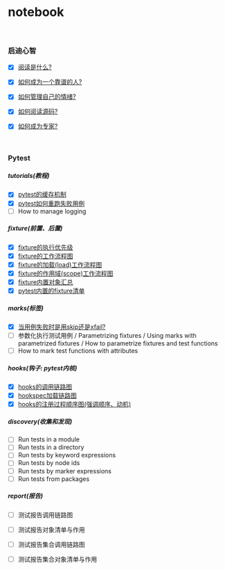 # notebook

&nbsp;  
### 启迪心智
- [x] [阅读是什么?](./Enlightenment.md#阅读是什么?)  
- [x] [如何成为一个靠谱的人?](./Enlightenment.md#如何成为一个靠谱的人?)  
- [x] [如何管理自己的情绪?](./Enlightenment.md#如何管理自己的情绪?)  
- [x] [如何阅读源码?](./Enlightenment.md#如何阅读源码?)  
- [x] [如何成为专家?](./Enlightenment.md#如何成为专家?)  


&nbsp;  
### Pytest
##### tutorials(教程)
- [x] [pytest的缓存机制](./tester/pytest/docs/pytest_cache.md)
- [x] [pytest如何重跑失败用例](./tester/pytest/docs/re-run_failed_tests.md)
- [ ] How to manage logging
##### fixture(前置、后置)
- [x] [fixture的执行优先级](tester/pytest/docs/fixture_call_order.md)  
- [x] [fixture的工作流程图](tester/pytest/docs/fixture_workflow.png)
- [x] [fixture的加载(load)工作流程图](tester/pytest/docs/load_fixture_workflow.png)
- [x] [fixture的作用域(scope)工作流程图](tester/pytest/docs/execute_fixture.md)
- [x] [fixture内置对象汇总](tester/pytest/docs/fixture_built_in.md)
- [x] [pytest内置的fixture清单](tester/pytest/docs/pytest_builtin_fixtures.md)
##### marks(标签)
- [x] [当用例失败时是用skip还是xfail?](tester/pytest/docs/skip_or_xfail.md) 
- [ ] 参数化执行测试用例 / Parametrizing fixtures / Using marks with parametrized fixtures / How to parametrize fixtures and test functions
- [ ] How to mark test functions with attributes
##### hooks(钩子: pytest内核)
- [x] [hooks的调用链路图](tester/pytest/docs/hooks/pytest_hooks_invocation_chain.png)
- [x] [hookspec加载链路图](tester/pytest/docs/pytest_load_hookspec.png)
- [x] [hooks的注册过程顺序图(强调顺序、动机)](tester/pytest/docs/pytest_register_hooks.png)
##### discovery(收集和发现)
- [ ] Run tests in a module
- [ ] Run tests in a directory
- [ ] Run tests by keyword expressions
- [ ] Run tests by node ids
- [ ] Run tests by marker expressions
- [ ] Run tests from packages
##### report(报告)
- [ ] 测试报告调用链路图
- [ ] 测试报告对象清单与作用
- [ ] 测试报告集合调用链路图
- [ ] 测试报告集合对象清单与作用


